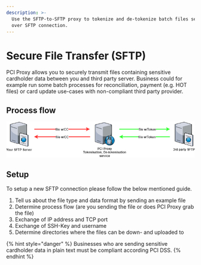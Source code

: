 ```yaml
---
description: >-
  Use the SFTP-to-SFTP proxy to tokenize and de-tokenize batch files securely
  over SFTP connection.
---
```


# Secure File Transfer (SFTP)

PCI Proxy allows you to securely transmit files containing sensitive cardholder data between you and third party server. Business could for example run some batch processes for reconciliation, payment (e.g. HOT files) or card update use-cases with non-compliant third party provider. 

## Process flow

![PCI Proxy SFTP-to-SFTP flow](<../.gitbook/assets/SFTP to SFTP (1).png>)

## Setup

To setup a new SFTP connection please follow the below mentioned guide.

1. Tell us about the file type and data format by sending an example file
2. Determine process flow (are you sending the file or does PCI Proxy grab the file)
3. Exchange of IP address and TCP port
4. Exchange of SSH-Key and username
5. Determine directories where the files can be down- and uploaded to

{% hint style="danger" %}
Businesses who are sending sensitive cardholder data in plain text must be compliant according PCI DSS. 
{% endhint %}





 

